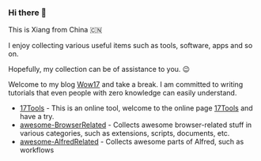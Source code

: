 ### Hi there 👋 
This is Xiang from China 🇨🇳

I enjoy collecting various useful items such as tools, software, apps and so on. 

Hopefully, my collection can be of assistance to you. 😉

Welcome to my blog [Wow17](https://wow17.com) and take a break.
I am committed to writing tutorials that even people with zero knowledge can easily understand.

* [17Tools](https://github.com/xiang0731/17toolshttps://xiang0731.github.io/17tools/) - This is an online tool, welcome to the online page [17Tools](https://xiang0731.github.io/17tools/) and have a try.
* [awesome-BrowserRelated](https://github.com/xiang0731/awesome-BrowserRelated) - Collects awesome browser-related stuff in various categories, such as extensions, scripts, documents, etc.
* [awesome-AlfredRelated](https://github.com/xiang0731/awesome-AlfredRelated) - Collects awesome parts of Alfred, such as workflows


<!--
**xiang0731/xiang0731** is a ✨ _special_ ✨ repository because its `README.md` (this file) appears on your GitHub profile.

Here are some ideas to get you started:

- 🔭 I’m currently working on ...
- 🌱 I’m currently learning ...
- 👯 I’m looking to collaborate on ...
- 🤔 I’m looking for help with ...
- 💬 Ask me about ...
- 📫 How to reach me: ...
- 😄 Pronouns: ...
- ⚡ Fun fact: ...
-->
